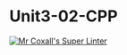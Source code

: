 # Unit3-02-CPP
[![Mr Coxall's Super Linter](https://github.com/ICS3U-Programming-Patrice-P/Unit2-04-CPP/workflows/Mr%20Coxall's%20Super%20Linter/badge.svg)](https://github.com/ICS3U-Programming-Patrice-P/Unit2-04-CPP/actions/)

